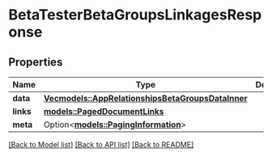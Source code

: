 # BetaTesterBetaGroupsLinkagesResponse

## Properties

Name | Type | Description | Notes
------------ | ------------- | ------------- | -------------
**data** | [**Vec<models::AppRelationshipsBetaGroupsDataInner>**](App_relationships_betaGroups_data_inner.md) |  | 
**links** | [**models::PagedDocumentLinks**](PagedDocumentLinks.md) |  | 
**meta** | Option<[**models::PagingInformation**](PagingInformation.md)> |  | [optional]

[[Back to Model list]](../README.md#documentation-for-models) [[Back to API list]](../README.md#documentation-for-api-endpoints) [[Back to README]](../README.md)


